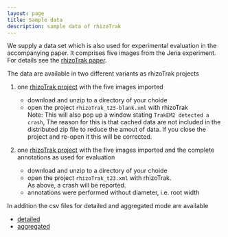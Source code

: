 ```yaml
---
layout: page
title: Sample data
description: sample data of rhizoTrak
---
```


We supply a data set which is also used for experimental evaluation in the accompanying paper.
It comprises five images from the Jena experiment. For details see the [rhizoTrak paper](cite.html).

The data are available in two different variants as rhizoTrak projects
1. one [rhizoTrak project](../assets/exampleDataSet1/rhizoTrak_t23-blank.zip)  with the five images imported

   - download and unzip to a directory of your choide
   - open the project <code>rhizoTrak_t23-blank.xml</code> with rhizoTrak     
      Note: This will also pop up  a window stating  <code>TrakEM2 detected a crash</code>,
	The reason for this is that cached data are not included in the distributed zip file
	to reduce the amout of data. 
	If you close the project and re-open it this will be corrected.
2. one [rhizoTrak project](../assets/exampleDataSet1/rhizoTrak_t23.zip) with the five images imported and the complete annotations
	as used for evaluation     

   - download and unzip to a directory of your choide
   - open the project <code>rhizoTrak_t23.xml</code> with rhizoTrak.   
	As above, a crash will be reported.
   - annotations were performed without diameter, i.e. root width

In addition the csv files for detailed and aggregated mode are available
   - [detailed](../assets/exampleDataSet1/rhizoTrak_t23-detailed.csv)
   - [aggregated](../assets/exampleDataSet1/rhizoTrak_t23-aggregated.csv)
